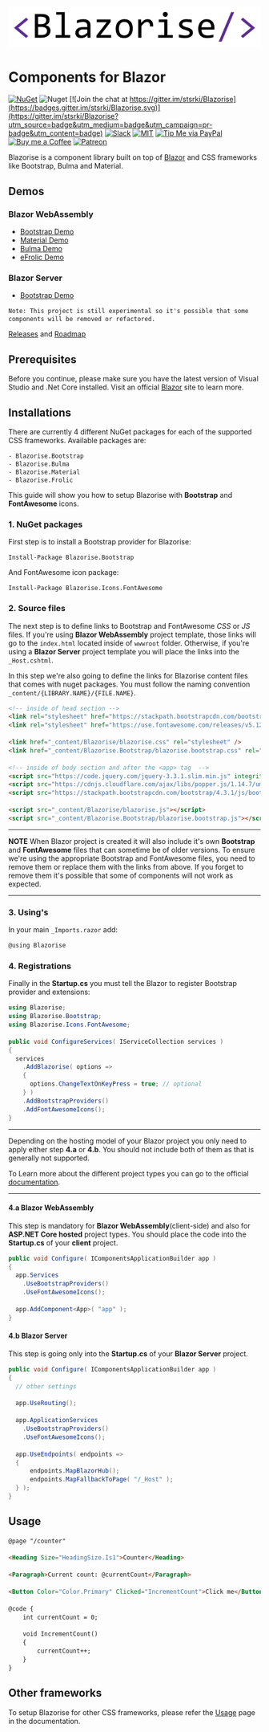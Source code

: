 ![Blazorise](docs/assets/images/blazorise.png)

# Components for Blazor

[![NuGet](https://img.shields.io/nuget/vpre/Blazorise.svg)](https://www.nuget.org/profiles/stsrki) ![Nuget](https://img.shields.io/nuget/dt/Blazorise.svg)
[![Join the chat at https://gitter.im/stsrki/Blazorise](https://badges.gitter.im/stsrki/Blazorise.svg)](https://gitter.im/stsrki/Blazorise?utm_source=badge&utm_medium=badge&utm_campaign=pr-badge&utm_content=badge)
[![Slack](https://img.shields.io/badge/chat-on%20Slack-green.svg)](https://join.slack.com/t/blazorise/shared_invite/enQtNzQ2MjQxNDI4MzQxLThjZWM2YjRjMzg1OTlmMWY5NTBlNGRhYmQxOWZhY2Q2ZDcwYjRiMTQzZWZiOTAzMmE5YmNjNzMzYjY5YWRkZjg)
[![MIT](https://img.shields.io/github/license/stsrki/Blazorise.svg)](LICENSE)
[![Tip Me via PayPal](https://img.shields.io/badge/PayPal-tip%20me-green.svg?logo=paypal)](https://www.paypal.me/mladenmacanovic)
[![Buy me a Coffee](https://img.shields.io/badge/Buy%20me%20a%20coffee-donate-yellow.svg)](https://www.buymeacoffee.com/mladenmacanovic)
[![Patreon](https://img.shields.io/badge/Patreon-donate-yellow.svg)](https://www.patreon.com/mladenmacanovic)

Blazorise is a component library built on top of [Blazor](https://blazor.net/) and CSS frameworks like Bootstrap, Bulma and Material.

## Demos

### Blazor WebAssembly

- [Bootstrap Demo](https://bootstrapdemo.blazorise.com)
- [Material Demo](https://materialdemo.blazorise.com/)
- [Bulma Demo](https://bulmademo.blazorise.com/)
- [eFrolic Demo](https://efrolicdemo.blazorise.com/)

### Blazor Server

- [Bootstrap Demo](https://rcbootstrapdemo.blazorise.com/)

```
Note: This project is still experimental so it's possible that some components will be removed or refactored.
```

[Releases](https://blazorise.com/docs/releases/) and [Roadmap](https://github.com/stsrki/Blazorise/issues/304)

## Prerequisites

Before you continue, please make sure you have the latest version of Visual Studio and .Net Core installed. Visit an official [Blazor](https://dotnet.microsoft.com/apps/aspnet/web-apps/client) site to learn more.

## Installations

There are currently 4 different NuGet packages for each of the supported CSS frameworks. Available packages are:

```
- Blazorise.Bootstrap
- Blazorise.Bulma
- Blazorise.Material
- Blazorise.Frolic
```

This guide will show you how to setup Blazorise with **Bootstrap** and **FontAwesome** icons.

### 1. NuGet packages

First step is to install a Bootstrap provider for Blazorise:

```
Install-Package Blazorise.Bootstrap
```

And FontAwesome icon package:

```
Install-Package Blazorise.Icons.FontAwesome
```

### 2. Source files

The next step is to define links to Bootstrap and FontAwesome _CSS_ or _JS_ files. If you're using **Blazor WebAssembly** project template, those links will go to the `index.html` located inside of `wwwroot` folder. Otherwise, if you're using a **Blazor Server** project template you will place the links into the `_Host.cshtml`.

In this step we're also going to define the links for Blazorise content files that comes with nuget packages. You must follow the naming convention `_content/{LIBRARY.NAME}/{FILE.NAME}`. 

```html
<!-- inside of head section -->
<link rel="stylesheet" href="https://stackpath.bootstrapcdn.com/bootstrap/4.3.1/css/bootstrap.min.css" integrity="sha384-ggOyR0iXCbMQv3Xipma34MD+dH/1fQ784/j6cY/iJTQUOhcWr7x9JvoRxT2MZw1T" crossorigin="anonymous">
<link rel="stylesheet" href="https://use.fontawesome.com/releases/v5.12.0/css/all.css">

<link href="_content/Blazorise/blazorise.css" rel="stylesheet" />
<link href="_content/Blazorise.Bootstrap/blazorise.bootstrap.css" rel="stylesheet" />

<!-- inside of body section and after the <app> tag  -->
<script src="https://code.jquery.com/jquery-3.3.1.slim.min.js" integrity="sha384-q8i/X+965DzO0rT7abK41JStQIAqVgRVzpbzo5smXKp4YfRvH+8abtTE1Pi6jizo" crossorigin="anonymous"></script>
<script src="https://cdnjs.cloudflare.com/ajax/libs/popper.js/1.14.7/umd/popper.min.js" integrity="sha384-UO2eT0CpHqdSJQ6hJty5KVphtPhzWj9WO1clHTMGa3JDZwrnQq4sF86dIHNDz0W1" crossorigin="anonymous"></script>
<script src="https://stackpath.bootstrapcdn.com/bootstrap/4.3.1/js/bootstrap.min.js" integrity="sha384-JjSmVgyd0p3pXB1rRibZUAYoIIy6OrQ6VrjIEaFf/nJGzIxFDsf4x0xIM+B07jRM" crossorigin="anonymous"></script>

<script src="_content/Blazorise/blazorise.js"></script>
<script src="_content/Blazorise.Bootstrap/blazorise.bootstrap.js"></script>
```

---
**NOTE**
 When Blazor project is created it will also include it's own **Bootstrap** and **FontAwesome** files that can sometime be of older versions. To ensure we're using the appropriate Bootstrap and FontAwesome files, you need to remove them or replace them with the links from above. If you forget to remove them it's possible that some of components will not work as expected.

---

### 3. Using's

In your main `_Imports.razor` add:

```cs
@using Blazorise
```

### 4. Registrations

Finally in the **Startup.cs** you must tell the Blazor to register Bootstrap provider and extensions:

```cs
using Blazorise;
using Blazorise.Bootstrap;
using Blazorise.Icons.FontAwesome;

public void ConfigureServices( IServiceCollection services )
{
  services
    .AddBlazorise( options =>
    {
      options.ChangeTextOnKeyPress = true; // optional
    } )
    .AddBootstrapProviders()
    .AddFontAwesomeIcons();
}
```

---
Depending on the hosting model of your Blazor project you only need to apply either step **4.a** or **4.b**. You should not include both of them as that is generally not supported.

To Learn more about the different project types you can go to the official [documentation](https://docs.microsoft.com/en-us/aspnet/core/blazor/hosting-models?view=aspnetcore-3.0).

---

#### 4.a Blazor WebAssembly

This step is mandatory for **Blazor WebAssembly**(client-side) and also for **ASP.NET Core hosted** project types. You should place the code into the **Startup.cs** of your **client** project.

```cs
public void Configure( IComponentsApplicationBuilder app )
{
  app.Services
    .UseBootstrapProviders()
    .UseFontAwesomeIcons();

  app.AddComponent<App>( "app" );
}
```

#### 4.b Blazor Server

This step is going only into the **Startup.cs** of your **Blazor Server** project.

```cs
public void Configure( IComponentsApplicationBuilder app )
{
  // other settings
  
  app.UseRouting();
  
  app.ApplicationServices
    .UseBootstrapProviders()
    .UseFontAwesomeIcons();

  app.UseEndpoints( endpoints =>
  {
      endpoints.MapBlazorHub();
      endpoints.MapFallbackToPage( "/_Host" );
  } );
}
```

## Usage

```html
@page "/counter"

<Heading Size="HeadingSize.Is1">Counter</Heading>

<Paragraph>Current count: @currentCount</Paragraph>

<Button Color="Color.Primary" Clicked="IncrementCount">Click me</Button>

@code {
    int currentCount = 0;

    void IncrementCount()
    {
        currentCount++;
    }
}
```

## Other frameworks

To setup Blazorise for other CSS frameworks, please refer the [Usage](https://blazorise.com/docs/usage/) page in the documentation.
